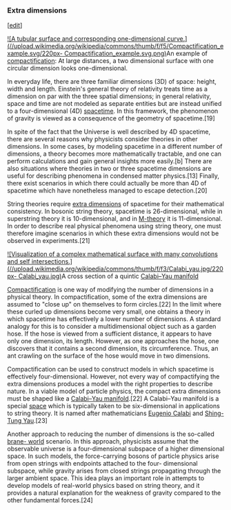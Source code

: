 ### Extra dimensions
[[edit](/w/index.php?title=String\_theory&action=edit&section=4 "Edit section:
Extra dimensions")]

[![A tubular surface and corresponding one-dimensional
curve.](//upload.wikimedia.org/wikipedia/commons/thumb/f/f5/Compactification\_example.svg/220px-
Compactification\_example.svg.png)](/wiki/File:Compactification\_example.svg)An
example of [compactification](/wiki/Compactification\_\(physics\)
"Compactification \(physics\)"): At large distances, a two dimensional surface
with one circular dimension looks one-dimensional.

In everyday life, there are three familiar dimensions (3D) of space: height,
width and length. Einstein's general theory of relativity treats time as a
dimension on par with the three spatial dimensions; in general relativity,
space and time are not modeled as separate entities but are instead unified to
a four-dimensional (4D) [spacetime](/wiki/Spacetime "Spacetime"). In this
framework, the phenomenon of gravity is viewed as a consequence of the
geometry of spacetime.[19]

In spite of the fact that the Universe is well described by 4D spacetime,
there are several reasons why physicists consider theories in other
dimensions. In some cases, by modeling spacetime in a different number of
dimensions, a theory becomes more mathematically tractable, and one can
perform calculations and gain general insights more easily.[b] There are also
situations where theories in two or three spacetime dimensions are useful for
describing phenomena in condensed matter physics.[13] Finally, there exist
scenarios in which there could actually be more than 4D of spacetime which
have nonetheless managed to escape detection.[20]

String theories require [extra dimensions](/wiki/Extra\_dimensions "Extra
dimensions") of spacetime for their mathematical consistency. In bosonic
string theory, spacetime is 26-dimensional, while in superstring theory it is
10-dimensional, and in [M-theory](/wiki/M-theory "M-theory") it is
11-dimensional. In order to describe real physical phenomena using string
theory, one must therefore imagine scenarios in which these extra dimensions
would not be observed in experiments.[21]

[![Visualization of a complex mathematical surface with many convolutions and
self
intersections.](//upload.wikimedia.org/wikipedia/commons/thumb/f/f3/Calabi\_yau.jpg/220px-
Calabi\_yau.jpg)](/wiki/File:Calabi\_yau.jpg)A cross section of a quintic
[Calabi–Yau manifold](/wiki/Calabi%E2%80%93Yau\_manifold "Calabi–Yau manifold")

[Compactification](/wiki/Compactification\_\(physics\) "Compactification
\(physics\)") is one way of modifying the number of dimensions in a physical
theory. In compactification, some of the extra dimensions are assumed to
"close up" on themselves to form circles.[22] In the limit where these curled
up dimensions become very small, one obtains a theory in which spacetime has
effectively a lower number of dimensions. A standard analogy for this is to
consider a multidimensional object such as a garden hose. If the hose is
viewed from a sufficient distance, it appears to have only one dimension, its
length. However, as one approaches the hose, one discovers that it contains a
second dimension, its circumference. Thus, an ant crawling on the surface of
the hose would move in two dimensions.

Compactification can be used to construct models in which spacetime is
effectively four-dimensional. However, not every way of compactifying the
extra dimensions produces a model with the right properties to describe
nature. In a viable model of particle physics, the compact extra dimensions
must be shaped like a [Calabi–Yau manifold](/wiki/Calabi%E2%80%93Yau\_manifold
"Calabi–Yau manifold").[22] A Calabi–Yau manifold is a special
[space](/wiki/Topological\_space "Topological space") which is typically taken
to be six-dimensional in applications to string theory. It is named after
mathematicians [Eugenio Calabi](/wiki/Eugenio\_Calabi "Eugenio Calabi") and
[Shing-Tung Yau](/wiki/Shing-Tung\_Yau "Shing-Tung Yau").[23]

Another approach to reducing the number of dimensions is the so-called [brane-
world](/wiki/Brane\_cosmology "Brane cosmology") scenario. In this approach,
physicists assume that the observable universe is a four-dimensional subspace
of a higher dimensional space. In such models, the force-carrying bosons of
particle physics arise from open strings with endpoints attached to the four-
dimensional subspace, while gravity arises from closed strings propagating
through the larger ambient space. This idea plays an important role in
attempts to develop models of real-world physics based on string theory, and
it provides a natural explanation for the weakness of gravity compared to the
other fundamental forces.[24]
